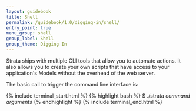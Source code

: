 ```yaml
---
layout: guidebook
title: Shell
permalink: /guidebook/1.0/digging-in/shell/
entry_point: true
menu_group: shell
group_label: Shell
group_theme: Digging In
---
```


Strata ships with multiple CLI tools that allow you to automate actions. It also allows you to create your own scripts that have access to your application's Models without the overhead of the web server.

The basic call to trigger the command line interface is:

{% include terminal_start.html %}
{% highlight bash %}
$ ./strata _command_ _arguments_
{% endhighlight %}
{% include terminal_end.html %}
